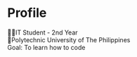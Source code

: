 # Profile
👩‍🎓IT Student - 2nd Year     
🏫Polytechnic University of The Philippines  
Goal: To learn how to code 

